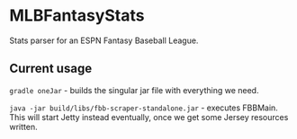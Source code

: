 MLBFantasyStats
===============

Stats parser for an ESPN Fantasy Baseball League.

Current usage
-------------

`gradle oneJar` - builds the singular jar file with everything we need.

`java -jar build/libs/fbb-scraper-standalone.jar` - executes FBBMain. This will start Jetty instead eventually, once we get some Jersey resources written.